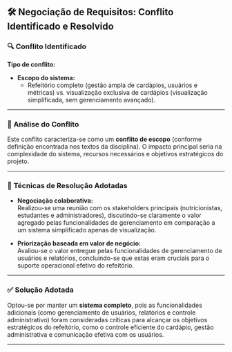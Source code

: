 ## 🛠️ Negociação de Requisitos: Conflito Identificado e Resolvido

### 🔍 **Conflito Identificado**

**Tipo de conflito:**
- **Escopo do sistema:**
  - Refeitório completo (gestão ampla de cardápios, usuários e métricas) vs. visualização exclusiva de cardápios (visualização simplificada, sem gerenciamento avançado).

---

### 📌 **Análise do Conflito**

Este conflito caracteriza-se como um **conflito de escopo** (conforme definição encontrada nos textos da disciplina). O impacto principal seria na complexidade do sistema, recursos necessários e objetivos estratégicos do projeto.

---

### 🎯 **Técnicas de Resolução Adotadas**

- **Negociação colaborativa:**  
  Realizou-se uma reunião com os stakeholders principais (nutricionistas, estudantes e administradores), discutindo-se claramente o valor agregado pelas funcionalidades de gerenciamento em comparação a um sistema simplificado apenas de visualização.

- **Priorização baseada em valor de negócio:**  
  Avaliou-se o valor entregue pelas funcionalidades de gerenciamento de usuários e relatórios, concluindo-se que estas eram cruciais para o suporte operacional efetivo do refeitório.

---

### ✅ **Solução Adotada**

Optou-se por manter um **sistema completo**, pois as funcionalidades adicionais (como gerenciamento de usuários, relatórios e controle administrativo) foram consideradas críticas para alcançar os objetivos estratégicos do refeitório, como o controle eficiente do cardápio, gestão administrativa e comunicação efetiva com os usuários.

---  
